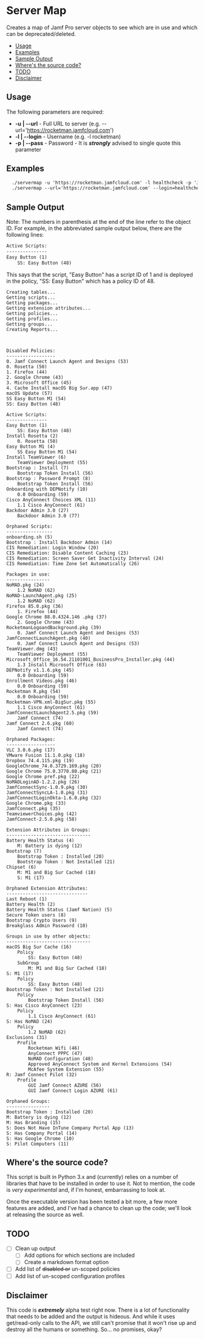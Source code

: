 # Server Map

Creates a map of Jamf Pro server objects to see which are in use and which can be deprecated/deleted.

<!-- TOC depthFrom:2 depthTo:6 withLinks:1 updateOnSave:1 orderedList:0 -->

- [Usage](#usage)
- [Examples](#examples)
- [Sample Output](#sample-output)
- [Where's the source code?](#wheres-the-source-code)
- [TODO](#todo)
- [Disclaimer](#disclaimer)

<!-- /TOC -->

## Usage
The following parameters are required:

- **-u | --url** - Full URL to server (e.g. --url='https://rocketman.jamfcloud.com')
- **-l | --login** - Username (e.g. -l rocketman)
- **-p | --pass** - Password - It is ***strongly*** advised to single quote this parameter

## Examples

```txt
  ./servermap -u 'https://rocketman.jamfcloud.com' -l healthcheck -p 'Jamf1234'
  ./servermap --url='https://rocketman.jamfcloud.com' --login=healthcheck --pass='Jamf1234'
```

## Sample Output

Note: The numbers in parenthesis at the end of the line refer to the object ID. For example, in the abbreviated sample output below, there are the following lines:

```txt
Active Scripts:
---------------
Easy Button (1)
	SS: Easy Button (48)
```

This says that the script, "Easy Button" has a script ID of 1 and is deployed in the policy, "SS: Easy Button" which has a policy ID of 48.

```ext
Creating tables...
Getting scripts...
Getting packages...
Getting extension attributes...
Getting policies...
Getting profiles...
Getting groups...
Creating Reports...



Disabled Policies:
------------------
0. Jamf Connect Launch Agent and Designs (53)
0. Rosetta (50)
1. Firefox (44)
2. Google Chrome (43)
3. Microsoft Office (45)
4. Cache Install macOS Big Sur.app (47)
macOS Update (57)
SS Easy Button M1 (54)
SS: Easy Button (48)

Active Scripts:
---------------
Easy Button (1)
	SS: Easy Button (48)
Install Rosetta (2)
	0. Rosetta (50)
Easy Button M1 (4)
	SS Easy Button M1 (54)
Install TeamViewer (6)
	TeamViewer Deployment (55)
Bootstrap : Install (7)
	Bootstrap Token Install (56)
Bootstrap : Password Prompt (8)
	Bootstrap Token Install (56)
Onboarding with DEPNotify (10)
	0.0 Onboarding (59)
Cisco AnyConnect Choices XML (11)
	1.1 Cisco AnyConnect (61)
Backdoor Admin 3.0 (27)
	Backdoor Admin 3.0 (77)

Orphaned Scripts:
-----------------
onboarding.sh (5)
Bootstrap : Install Backdoor Admin (14)
CIS Remediation: Login Window (20)
CIS Remediation: Disable Content Caching (23)
CIS Remediation: Screen Saver Get Inactivity Interval (24)
CIS Remediation: Time Zone Set Automatically (26)

Packages in use:
----------------
NoMAD.pkg (24)
	1.2 NoMAD (62)
NoMAD-LaunchAgent.pkg (25)
	1.2 NoMAD (62)
Firefox 85.0.pkg (36)
	1. Firefox (44)
Google Chrome 88.0.4324.146 .pkg (37)
	2. Google Chrome (43)
RocketmanLogoandBackground.pkg (39)
	0. Jamf Connect Launch Agent and Designs (53)
JamfConnectLaunchAgent.pkg (40)
	0. Jamf Connect Launch Agent and Designs (53)
TeamViewer.dmg (43)
	TeamViewer Deployment (55)
Microsoft_Office_16.54.21101001_BusinessPro_Installer.pkg (44)
	1.3 Install Microsoft Office (63)
DEPNotify v1.1.6.pkg (45)
	0.0 Onboarding (59)
Enrollment Videos.pkg (46)
	0.0 Onboarding (59)
Rocketman R.pkg (54)
	0.0 Onboarding (59)
Rocketman-VPN.xml-BigSur.pkg (55)
	1.1 Cisco AnyConnect (61)
JamfConnectLaunchAgent2.5.pkg (59)
	Jamf Connect (74)
Jamf Connect 2.6.pkg (60)
	Jamf Connect (74)

Orphaned Packages:
------------------
VLC 3.0.6.pkg (17)
VMware Fusion 11.1.0.pkg (18)
Dropbox 74.4.115.pkg (19)
GoogleChrome_74.0.3729.169.pkg (20)
Google Chrome 75.0.3770.80.pkg (21)
Google Chrome pref.pkg (22)
NoMADLoginAD-1.2.2.pkg (26)
JamfConnectSync-1.0.9.pkg (30)
JamfConnectSyncLA-1.0.pkg (31)
JamfConnectLoginOkta-1.6.0.pkg (32)
Google Chrome.pkg (33)
JamfConnect.pkg (35)
TeamviewerChoices.pkg (42)
JamfConnect-2.5.0.pkg (58)

Extension Attributes in Groups:
-------------------------------
Battery Health Status (4)
	M: Battery is dying (12)
Bootstrap (7)
	Bootstrap Token : Installed (20)
	Bootstrap Token : Not Installed (21)
Chipset (6)
	M: M1 and Big Sur Cached (18)
	S: M1 (17)

Orphaned Extension Attributes:
------------------------------
Last Reboot (1)
Battery Health (2)
Battery Health Status (Jamf Nation) (5)
Secure Token users (8)
Bootstrap Crypto Users (9)
Breakglass Admin Password (10)

Groups in use by other objects:
-------------------------------
macOS Big Sur Cache (16)
	Policy
		SS: Easy Button (48)
	SubGroup
		M: M1 and Big Sur Cached (18)
S: M1 (17)
	Policy
		SS: Easy Button (48)
Bootstrap Token : Not Installed (21)
	Policy
		Bootstrap Token Install (56)
S: Has Cisco AnyConnect (23)
	Policy
		1.1 Cisco AnyConnect (61)
S: Has NoMAD (24)
	Policy
		1.2 NoMAD (62)
Exclusions (31)
	Profile
		Rocketman Wifi (46)
		AnyConnect PPPC (47)
		NoMAD Configuration (48)
		Approved AnyConnect System and Kernel Extensions (54)
		McAfee System Extension (55)
R: Jamf Connect Pilot (32)
	Profile
		GUI Jamf Connect AZURE (56)
		GUI Jamf Connect Login AZURE (61)

Orphaned Groups:
----------------
Bootstrap Token : Installed (20)
M: Battery is dying (12)
M: Has Branding (15)
S: Does Not Have InTune Company Portal App (13)
S: Has Company Portal (14)
S: Has Google Chrome (10)
S: Pilot Computers (11)
```

## Where's the source code?

This script is built in Python 3.x and (currently) relies on a number of libraries that have to be installed in order to use it. Not to mention, the code is _very experimental_ and, if I'm honest, embarrassing to look at.

Once the executable version has been tested a bit more, a few more features are added, and I've had a chance to clean up the code; we'll look at releasing the source as well.

## TODO
- [ ] Clean up output
  - [ ] Add options for which sections are included
  - [ ] Create a markdown format option
- [ ] Add list of ~~disabled or~~ un-scoped policies
- [ ] Add list of un-scoped configuration profiles

## Disclaimer
This code is ***extremely*** alpha test right now. There is a lot of functionality that needs to be added and the output is hideous. And while it uses get/read-only calls to the API, we still can't promise that it won't rise up and destroy all the humans or something. So... no promises, okay?
